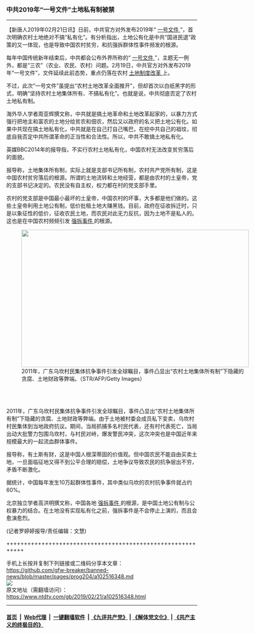 ### 中共2019年“一号文件”土地私有制被禁
------------------------

<div class="post_content">
 <p>
  【新唐人2019年02月21日讯】日前，中共官方对外发布2019年“
  <a href="https://www.ntdtv.com/gb/一号文件.htm">
   一号文件
  </a>
  ”，首次明确农村土地绝对不搞“私有化”。有分析指出，土地公有化是中共“国进民退”政策的又一体现，也是导致中国农村贫穷，和抗强拆群体性事件频发的根源。
 </p>
 <p>
  每年中国传统新年结束后，中共都会公布外界所称的“
  <a href="https://www.ntdtv.com/gb/一号文件.htm">
   一号文件
  </a>
  ”，主题无一例外，都是“三农”（农业、农民、农村）问题。2月19日，中共官方对外发布2019年“一号文件”，文件延续此前态势，重点仍落在农村
  <a href="https://www.ntdtv.com/gb/土地制度改革.htm">
   土地制度改革
  </a>
  上。
 </p>
 <p>
  不过，此次“一号文件”虽提出“农村土地改革全面推开”，但却首次以白纸黑字的形式，明确“坚持农村土地集体所有、不搞私有化”。也就是说，中共彻底否定了农村土地私有制。
 </p>
 <p>
  海外华人学者周亚辉撰文称，中共就是搞土地革命和土地改革起家的，以暴力方式强行把地主和富农的土地分给贫农和佃农，然后又以政府的名义把土地公有化。如果中共现在搞土地私有化，中共就是在自己打自己嘴巴，在挖中共自己的祖坟，彻底自我否定中共所谓革命的正当性和合法性。所以，中共不敢搞土地私有化。
 </p>
 <p>
  英媒BBC2014年的报导指，不实行农村土地私有化，中国农村无法改变贫穷落后的面貌。
 </p>
 <p>
  报导称，土地集体所有制，实际上就是支部书记所有制，农村共产党所有制，这是中国农村贫穷落后的根源。所谓的土地流转和土地经营，都是由农村的土皇帝，党的支部书记决定的。农民没有自主权，权力都在村的党支部手里。
 </p>
 <p>
  农村的党支部是中国最小最坏的土皇帝，中国农村的坏事，大多都是他们做的。这些土皇帝利用土地公有制，低价批租土地大赚黑钱。目前，政府在征收拆迁时，只是以象征性的低价，征收农民土地，而农民对此无力反抗，因为土地不是私人的。这也是在中国农村频频引发
  <a href="https://www.ntdtv.com/gb/强拆事件.htm">
   强拆事件
  </a>
  的根源。
  <br>
   <figure class="wp-caption alignnone" id="attachment_102516408" style="width: 600px">
    <img alt="" class="size-medium wp-image-102516408" height="362" src="https://www.ntdtv.com/assets/uploads/2019/02/gettyimages-136077704-594x594-600x362.jpg" width="600">
     <br/><figcaption class="wp-caption-text">
      2011年，广东乌坎村民集体抗争事件引发全球瞩目，事件凸显出“农村土地集体所有制”下隐藏的贪腐、土地财政等弊端。（STR/AFP/Getty Images）
     </figcaption><br/>
    </img>
   </figure><br/>
   <br/>
   2011年，广东乌坎村民集体抗争事件引发全球瞩目，事件凸显出“农村土地集体所有制”下隐藏的贪腐、土地财政等弊端。由于土地被村委会成员私下变卖，乌坎村村民集体到当地政府抗议。期间，当局抓捕多名村民代表，还有村代表死亡，当局出动大批警力包围乌坎村，与村民对峙，爆发警民冲突，这次冲突也是中国近年来规模最大的一起流血群体事件。
  </br>
 </p>
 <p>
  报导称，有土斯有财，这是中国人根深蒂固的价值观。但中国农民不能自由买卖土地，一旦面临征地又得不到公平合理的赔偿，土地争议导致农民的抗争层出不穷，矛盾不断激化。
 </p>
 <p>
  据统计，中国每年发生10万起群体性事件，其中类似乌坎的农村抗争事件就占约60%。
 </p>
 <p>
  北京独立学者高洪明撰文称，中国各地
  <a href="https://www.ntdtv.com/gb/强拆事件.htm">
   强拆事件
  </a>
  的根源，是中国土地公有制与公权暴力的结合。在土地没有实现私有化之前，强拆事件是不会停止上演的，而且会愈演愈烈。
 </p>
 <p>
  (记者罗婷婷报导/责任编辑：文慧)
 </p>
 <div class="single_ad">
 </div>
</div>

+++++++++++++++++++++++++++++++++++++++++++++++++++++++++++<br/><br/>
手机上长按并复制下列链接或二维码分享本文章：<br/>
https://github.com/gfw-breaker/banned-news/blob/master/pages/prog204/a102516348.md <br/>
<a href='https://github.com/gfw-breaker/banned-news/blob/master/pages/prog204/a102516348.md'><img src='https://github.com/gfw-breaker/banned-news/blob/master/pages/prog204/a102516348.md.png'/></a> <br/>
原文地址（需翻墙访问）：https://www.ntdtv.com/gb/2019/02/21/a102516348.html


------------------------
#### [首页](https://github.com/gfw-breaker/banned-news/blob/master/README.md) &nbsp;|&nbsp; [Web代理](https://github.com/labour-camp/helloworld) &nbsp;|&nbsp; [一键翻墙软件](https://github.com/gfw-breaker/nogfw/blob/master/README.md) &nbsp;| [《九评共产党》](https://github.com/gfw-breaker/9ping.md/blob/master/README.md#九评之一评共产党是什么) | [《解体党文化》](https://github.com/gfw-breaker/jtdwh.md/blob/master/README.md) | [《共产主义的终极目的》](https://github.com/gfw-breaker/gczydzjmd.md/blob/master/README.md)


